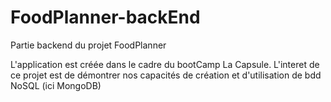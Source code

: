 # FoodPlanner-backEnd
Partie backend du projet FoodPlanner

L'application est créée dans le cadre du bootCamp La Capsule.
L'interet de ce projet est de démontrer nos capacités de création et d'utilisation de bdd NoSQL (ici MongoDB)
